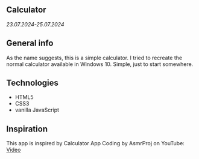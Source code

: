 ## Calculator
_23.07.2024-25.07.2024_

## General info
As the name suggests, this is a simple calculator. I tried to recreate the normal calculator available in Windows 10.
Simple, just to start somewhere.

## Technologies
* HTML5
* CSS3
* vanilla JavaScript

## Inspiration
This app is inspired by Calculator App Coding by AsmrProj on YouTube: [Video](https://www.youtube.com/watch?v=sBJmRD7kNTk&list=PLLayNHckknFhTF84rl4Li7eZzUHZxxAfo&index=5)
